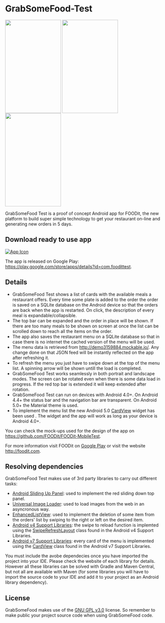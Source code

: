 # GrabSomeFood-Test

<img align="center" src="https://lh4.ggpht.com/9BHS5-tq6GtrxYpiHXwETGoeLY3ojy4zK6cey76koixcOGV_7yCJnmLpwEVwY5odqtQ" width="180px" height="300px" />
<img align="center" src="https://lh4.ggpht.com/OucAVVLLLv-yDU2JJfRk6wA7Ous1cwuc4YpfzcEyMypyKze4pcXScrSngdgBIqHnCA" width="180px" height="300px" />
<img align="center" src="https://lh5.ggpht.com/I9LQo-LMh1MMvhYIz4uopvsYUsB2_h6eUCO-QDJl4SGPA7uAjV9pV5y7myMDBG5ni8o" width="180px" height="300px" />

GrabSomeFood Test is a proof of concept Android app for FOODit, the new platform to build super simple technology to get your restaurant on-line and generating new orders in 5 days.

## Download ready to use app

[![App Icon](https://developer.android.com/images/brand/en_generic_rgb_wo_60.png)](https://play.google.com/store/apps/details?id=com.foodittest)

The app is released on Google Play: https://play.google.com/store/apps/details?id=com.foodittest.

## Details

- GrabSomeFood Test shows a list of cards with the available meals a restaurant offers. Every time some plate is added to the order the order is saved on a SQLite database on the Android device so that the orders are back when the app is restarted. On click, the description of every meal is expandable/collapsible.
- The top bar can be expanded and the order in place will be shown. If there are too many meals to be shown on screen at once the list can be scrolled down to reach all the items on the order.
- The app also saves the restaurant menu on a SQLite database so that in case there is no internet the cached version of the menu will be used.
- The menu data is retrieved from http://demo3159884.mockable.io/. Any change done on that JSON feed will be instantly reflected on the app after refreshing it.
- To refresh the menu you just have to swipe down at the top of the menu list. A spinning arrow will be shown untill the load is completed.
- GrabSomeFood Test works seamlessly in both portrait and landscape modes. The screen can be rotated even when there is some data load in progress. If the red top bar is extended it will keep extended after rotation.
- GrabSomeFood Test can run on devices with Android 4.0+. On Android 4.4+ the status bar and the navigation bar are transparent. On Android 5.0+ the Material theme is used.
- To implement the menu list the new Android 5.0 [CardView](http://developer.android.com/training/material/lists-cards.html#CardView) widget has been used . The widget and the app will work as long as your device is Android 4.0+.

You can check the mock-ups used for the design of the app on https://github.com/FOODit/FOODit-MobileTest.

For more information visit FOODit on [Google Play](https://play.google.com/store/apps/developer?id=FOODit) or visit the website http://foodit.com.

## Resolving dependencies

GrabSomeFood Test makes use of 3rd party libraries to carry out different tasks:
-  [Android Sliding Up Panel](https://github.com/umano/AndroidSlidingUpPanel): used to implement the red sliding down top panel.
-  [Universal Image Loader](https://github.com/nostra13/Android-Universal-Image-Loader): used to load images from the web in an asyncronous way.
-  [EnhancedListView](https://github.com/timroes/EnhancedListView): used to implement the deletion of some item from the orders' list by swiping to the right or left on the desired item.
-  [Android v4 Support Libraries](http://developer.android.com/tools/support-library/features.html#v4): the swipe to reload function is implemted using the [SwipeRefreshLayout](https://developer.android.com/reference/android/support/v4/widget/SwipeRefreshLayout.html) class found in the Android v4 Support Libraries.
-  [Android v7 Support Libraries](http://developer.android.com/tools/support-library/features.html#v7-cardview): every card of the menu is implemented using the [CardView](https://developer.android.com/training/material/lists-cards.html#CardView) class found in the Android v7 Support Libraries.

You must include the avobe dependecies once you have imported the project into your IDE. Please check the website of each library for details. However all these libraries can be solved with Gradle and Maven Central, but not all are available with Maven (for some libraries you will have to import the source code to your IDE and add it to your project as an Android library dependency).

## License

GrabSomeFood makes use of the [GNU GPL v3.0](http://choosealicense.com/licenses/gpl-3.0/) license. So remember to make public your project source code when using GrabSomeFood code.
